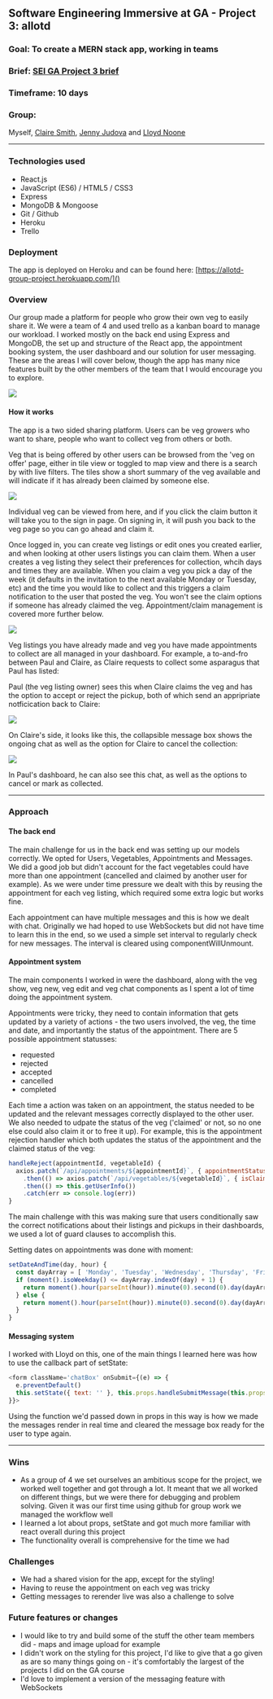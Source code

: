 ## Software Engineering Immersive at GA - Project 3: allotd

### Goal: To create a MERN stack app, working in teams

### Brief: [SEI GA Project 3 brief](project_3_brief.md)

### Timeframe: 10 days

### Group: 
Myself, [Claire Smith](https://github.com/clairesmi), [Jenny Judova](https://github.com/JennyJudova) and [Lloyd Noone](https://github.com/lloydnoone)

---

### Technologies used
* React.js
* JavaScript (ES6) / HTML5 / CSS3
* Express
* MongoDB & Mongoose
* Git / Github
* Heroku
* Trello

### Deployment
The app is deployed on Heroku and can be found here: [https://allotd-group-project.herokuapp.com/]()

### Overview

Our group made a platform for people who grow their own veg to easily share it. We were a team of 4 and used trello as a kanban board to manage our workload. I worked mostly on the back end using Express and MongoDB, the set up and structure of the React app, the appointment booking system, the user dashboard and our solution for user messaging. These are the areas I will cover below, though the app has many nice features built by the other members of the team that I would encourage you to explore.

![](readme_assets/homepage.png)

#### How it works

The app is a two sided sharing platform. Users can be veg growers who want to share, people who want to collect veg from others or both.

Veg that is being offered by other users can be browsed from the 'veg on offer' page, either in tile view or toggled to map view and there is a search by with live filters. The tiles show a short summary of the veg available and will indicate if it has already been claimed by someone else.

![](readme_assets/index_page.png)

Individual veg can be viewed from here, and if you click the claim button it will take you to the sign in page. On signing in, it will push you back to the veg page so you can go ahead and claim it.

Once logged in, you can create veg listings or edit ones you created earlier, and when looking at other users listings you can claim them. When a user creates a veg listing they select their preferences for collection, whcih days and times they are available. When you claim a veg you pick a day of the week (it defaults in the invitation to the next available Monday or Tuesday, etc) and the time you would like to collect and this triggers a claim notification to the user that posted the veg. You won't see the claim options if someone has already claimed the veg. Appointment/claim management is covered more further below.

![](readme_assets/claim_options.png)

Veg listings you have already made and veg you have made appointments to collect are all managed in your dashboard. For example, a to-and-fro between Paul and Claire, as Claire requests to collect some asparagus that Paul has listed:

Paul (the veg listing owner) sees this when Claire claims the veg and has the option to accept or reject the pickup, both of which send an appripriate notficication back to Claire:

![](readme_assets/claim_notification.png)

On Claire's side, it looks like this, the collapsible message box shows the ongoing chat as well as the option for Claire to cancel the collection: 

![](readme_assets/pickup_example.png)

In Paul's dashboard, he can also see this chat, as well as the options to cancel or mark as collected.

---

### Approach

#### The back end
The main challenge for us in the back end was setting up our models correctly. We opted for Users, Vegetables, Appointments and Messages. We did a good job but didn't account for the fact vegetables could have more than one appointment (cancelled and claimed by another user for example). As we were under time pressure we dealt with this by reusing the appointment for each veg listing, which required some extra logic but works fine.

Each appointment can have multiple messages and this is how we dealt with chat. Originally we had hoped to use WebSockets but did not have time to learn this in the end, so we used a simple set interval to regularly check for new messages. The interval is cleared using componentWillUnmount.

#### Appointment system
The main components I worked in were the dashboard, along with the veg show, veg new, veg edit and veg chat components as I spent a lot of time doing the appointment system.

Appointments were tricky, they need to contain information that gets updated by a variety of actions - the two users involved, the veg, the time and date, and importantly the status of the appointment. There are 5 possible appointment statusses:

* requested
* rejected
* accepted
* cancelled
* completed

Each time a action was taken on an appointment, the status needed to be updated and the relevant messages correctly displayed to the other user. We also needed to udpate the status of the veg ('claimed' or not, so no one else could also claim it or to free it up). For example, this is the appointment rejection handler which both updates the status of the appointment and the claimed status of the veg:

```javascript
handleReject(appointmentId, vegetableId) {
  axios.patch(`/api/appointments/${appointmentId}`, { appointmentStatus: 'rejected' })
    .then(() => axios.patch(`/api/vegetables/${vegetableId}`, { isClaimed: false }))
    .then(() => this.getUserInfo())
    .catch(err => console.log(err))
}
```

The main challenge with this was making sure that users conditionally saw the correct notifications about their listings and pickups in their dashboards, we used a lot of guard clauses to accomplish this.

Setting dates on appointments was done with moment: 

```javascript
setDateAndTime(day, hour) {
  const dayArray = [ 'Monday', 'Tuesday', 'Wednesday', 'Thursday', 'Friday', 'Saturday', 'Sunday' ]
  if (moment().isoWeekday() <= dayArray.indexOf(day) + 1) {
    return moment().hour(parseInt(hour)).minute(0).second(0).day(dayArray.indexOf(day) + 1)._d
  } else {
    return moment().hour(parseInt(hour)).minute(0).second(0).day(dayArray.indexOf(day) + 1).add(1, 'weeks')._d
  }
}
```
#### Messaging system
I worked with Lloyd on this, one of the main things I learned here was how to use the callback part of setState:

```javascript
<form className='chatBox' onSubmit={(e) => {
  e.preventDefault()
  this.setState({ text: '' }, this.props.handleSubmitMessage(this.props.appointmentId, this.state.text))
}}>
``` 
Using the function we'd passed down in props in this way is how we made the messages render in real time and cleared the message box ready for the user to type again.

---

### Wins
* As a group of 4 we set ourselves an ambitious scope for the project, we worked well together and got through a lot. It meant that we all worked on different things, but we were there for debugging and problem solving. Given it was our first time using github for group work we managed the workflow well
* I learned a lot about props, setState and got much more familiar with react overall during this project
* The functionality overall is comprehensive for the time we had

### Challenges
* We had a shared vision for the app, except for the styling!
* Having to reuse the appointment on each veg was tricky
* Getting messages to rerender live was also a challenge to solve

### Future features or changes
* I would like to try and build some of the stuff the other team members did - maps and image upload for example
* I didn't work on the styling for this project, I'd like to give that a go given as are so many things going on - it's comfortably the largest of the projects I did on the GA course
* I'd love to implement a version of the messaging feature with WebSockets





